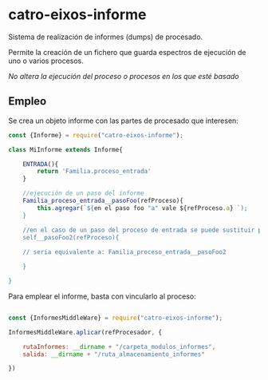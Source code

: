 # catro-eixos-informe

Sistema de realización de informes (dumps) de procesado.

Permite la creación de un fichero que guarda espectros de ejecución de uno o varios procesos. 

*No altera la ejecución del proceso o procesos en los que esté basado*


## Empleo

Se crea un objeto informe con las partes de procesado que interesen:

```js
const {Informe} = require("catro-eixos-informe");

class MiInforme extends Informe{

    ENTRADA(){
        return 'Familia.proceso_entrada'
    }

    //ejecución de un paso del informe
    Familia_proceso_entrada__pasoFoo(refProceso){
        this.agregar(`${en el paso foo "a" vale ${refProceso.a} `);
    }

    //en el caso de un paso del proceso de entrada se puede sustituir por self
    self__pasoFoo2(refProceso){ 
        
    // seria equivalente a: Familia_proceso_entrada__pasoFoo2

    }

}

```

Para emplear el informe, basta con vincularlo al proceso:

```js

const {InformesMiddleWare} = require("catro-eixos-informe");

InformesMiddleWare.aplicar(refProcesador, {

    rutaInformes: __dirname + "/carpeta_modulos_informes",
    salida: __dirname + "/ruta_almacenamiento_informes"

})

```

